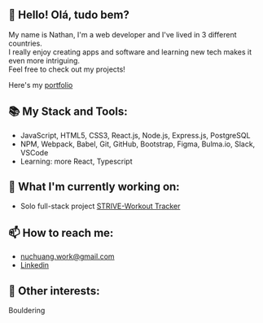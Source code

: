 ## :wave:  Hello! Olá, tudo bem?
My name is Nathan, I'm a web developer and I've lived in 3 different countries.  
I really enjoy creating apps and software and learning new tech makes it even more intriguing.  
Feel free to check out my projects!  

Here's my [portfolio](https://www.nathanhuang.dev)

## :books: My Stack and Tools:
- JavaScript, HTML5, CSS3, React.js, Node.js, Express.js, PostgreSQL
- NPM, Webpack, Babel, Git, GitHub, Bootstrap, Figma, Bulma.io, Slack, VSCode
- Learning: more React, Typescript

## :construction: What I'm currently working on:
- Solo full-stack project [STRIVE-Workout Tracker](https://github.com/nathan-uch/strive-workout-tracker)

## :mailbox: How to reach me:
- nuchuang.work@gmail.com
- [Linkedin](https://www.linkedin.com/in/nathanuch)

## :moyai: Other interests:
Bouldering
